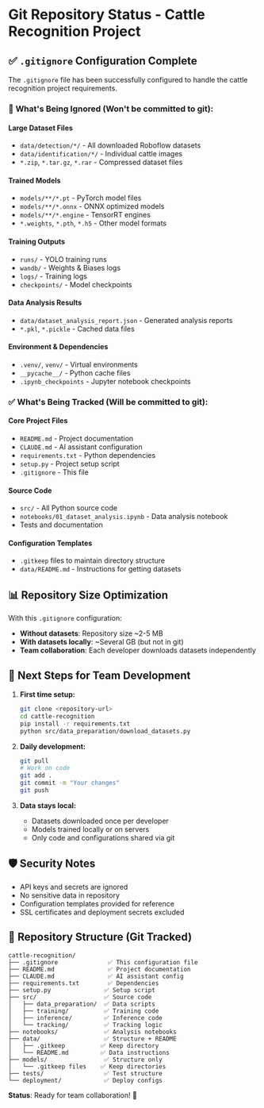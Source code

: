 # Git Repository Status - Cattle Recognition Project

## ✅ `.gitignore` Configuration Complete

The `.gitignore` file has been successfully configured to handle the cattle recognition project requirements.

### 🚫 **What's Being Ignored (Won't be committed to git):**

#### Large Dataset Files
- `data/detection/*/` - All downloaded Roboflow datasets
- `data/identification/*/` - Individual cattle images
- `*.zip`, `*.tar.gz`, `*.rar` - Compressed dataset files

#### Trained Models
- `models/**/*.pt` - PyTorch model files
- `models/**/*.onnx` - ONNX optimized models
- `models/**/*.engine` - TensorRT engines
- `*.weights`, `*.pth`, `*.h5` - Other model formats

#### Training Outputs
- `runs/` - YOLO training runs
- `wandb/` - Weights & Biases logs
- `logs/` - Training logs
- `checkpoints/` - Model checkpoints

#### Data Analysis Results
- `data/dataset_analysis_report.json` - Generated analysis reports
- `*.pkl`, `*.pickle` - Cached data files

#### Environment & Dependencies
- `.venv/`, `venv/` - Virtual environments
- `__pycache__/` - Python cache files
- `.ipynb_checkpoints` - Jupyter notebook checkpoints

### ✅ **What's Being Tracked (Will be committed to git):**

#### Core Project Files
- `README.md` - Project documentation
- `CLAUDE.md` - AI assistant configuration
- `requirements.txt` - Python dependencies
- `setup.py` - Project setup script
- `.gitignore` - This file

#### Source Code
- `src/` - All Python source code
- `notebooks/01_dataset_analysis.ipynb` - Data analysis notebook
- Tests and documentation

#### Configuration Templates
- `.gitkeep` files to maintain directory structure
- `data/README.md` - Instructions for getting datasets

## 📊 **Repository Size Optimization**

With this `.gitignore` configuration:
- **Without datasets**: Repository size ~2-5 MB
- **With datasets locally**: ~Several GB (but not in git)
- **Team collaboration**: Each developer downloads datasets independently

## 🚀 **Next Steps for Team Development**

1. **First time setup:**
   ```bash
   git clone <repository-url>
   cd cattle-recognition
   pip install -r requirements.txt
   python src/data_preparation/download_datasets.py
   ```

2. **Daily development:**
   ```bash
   git pull
   # Work on code
   git add .
   git commit -m "Your changes"
   git push
   ```

3. **Data stays local:**
   - Datasets downloaded once per developer
   - Models trained locally or on servers
   - Only code and configurations shared via git

## 🛡️ **Security Notes**

- API keys and secrets are ignored
- No sensitive data in repository
- Configuration templates provided for reference
- SSL certificates and deployment secrets excluded

## 📁 **Repository Structure (Git Tracked)**

```
cattle-recognition/
├── .gitignore              ✅ This configuration file
├── README.md               ✅ Project documentation  
├── CLAUDE.md               ✅ AI assistant config
├── requirements.txt        ✅ Dependencies
├── setup.py               ✅ Setup script
├── src/                   ✅ Source code
│   ├── data_preparation/  ✅ Data scripts
│   ├── training/          ✅ Training code
│   ├── inference/         ✅ Inference code
│   └── tracking/          ✅ Tracking logic
├── notebooks/             ✅ Analysis notebooks
├── data/                  ✅ Structure + README
│   ├── .gitkeep          ✅ Keep directory
│   └── README.md         ✅ Data instructions
├── models/                ✅ Structure only
│   └── .gitkeep files    ✅ Keep directories
├── tests/                 ✅ Test structure
└── deployment/            ✅ Deploy configs
```

**Status**: Ready for team collaboration! 🎉